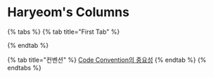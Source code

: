 # Haryeom's Columns

{% tabs %}
{% tab title="First Tab" %}

{% endtab %}

{% tab title="컨벤션" %}
[Code Convention의 중요성](convention.md)
{% endtab %}
{% endtabs %}